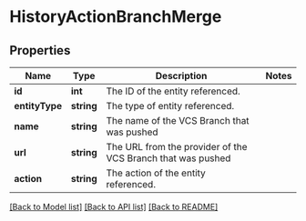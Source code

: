 # HistoryActionBranchMerge

## Properties
Name | Type | Description | Notes
------------ | ------------- | ------------- | -------------
**id** | **int** | The ID of the entity referenced. | 
**entityType** | **string** | The type of entity referenced. | 
**name** | **string** | The name of the VCS Branch that was pushed | 
**url** | **string** | The URL from the provider of the VCS Branch that was pushed | 
**action** | **string** | The action of the entity referenced. | 

[[Back to Model list]](../../README.md#documentation-for-models) [[Back to API list]](../../README.md#documentation-for-api-endpoints) [[Back to README]](../../README.md)

